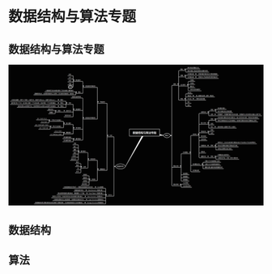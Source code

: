 # 数据结构与算法专题 


## 数据结构与算法专题
![数据结构与算法专题](https://github.com/Devonmusa/demos-parent/blob/develop/algorithm-demo/img/DataStructureAndAlgorithm.png)

##  数据结构
  

## 算法
